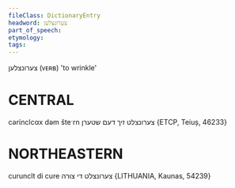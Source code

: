 ```yaml
---
fileClass: DictionaryEntry
headword: צערונצלען
part_of_speech: 
etymology: 
tags: 
---
```

צערונצלען
(ᴠᴇʀʙ)
'to wrinkle'


CENTRAL
========

cərɩ́nclcαx dəm šteˑrn צערונצלט זיך דעם שטערן {ETCP, Teiuș, 46233}

NORTHEASTERN
==============

curunclt di cure צערונצלט די צורה {LITHUANIA, Kaunas, 54239}
